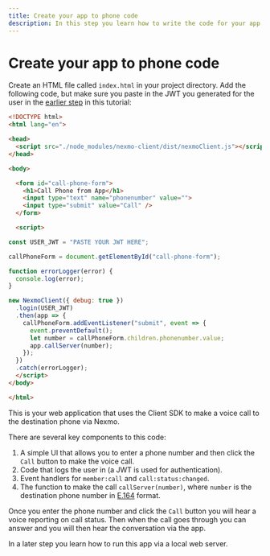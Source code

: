 ```yaml
---
title: Create your app to phone code
description: In this step you learn how to write the code for your app to phone application.
---
```


# Create your app to phone code

Create an HTML file called `index.html` in your project directory. Add the following code, but make sure you paste in the JWT you generated for the user in the [earlier step](/client-sdk/tutorials/app-to-phone/client-sdk/generate-jwt) in this tutorial:

``` html
<!DOCTYPE html>
<html lang="en">

<head>
  <script src="./node_modules/nexmo-client/dist/nexmoClient.js"></script>
</head>

<body>

  <form id="call-phone-form">
    <h1>Call Phone from App</h1>
    <input type="text" name="phonenumber" value="">
    <input type="submit" value="Call" />
  </form>

  <script>

const USER_JWT = "PASTE YOUR JWT HERE";

callPhoneForm = document.getElementById("call-phone-form");

function errorLogger(error) {
  console.log(error);
}

new NexmoClient({ debug: true })
  .login(USER_JWT)
  .then(app => {
    callPhoneForm.addEventListener("submit", event => {
      event.preventDefault();
      let number = callPhoneForm.children.phonenumber.value;
      app.callServer(number);
    });
  })
  .catch(errorLogger);
  </script>
</body>

</html>
```

This is your web application that uses the Client SDK to make a voice call to the destination phone via Nexmo.

There are several key components to this code:

1. A simple UI that allows you to enter a phone number and then click the `Call` button to make the voice call.
2. Code that logs the user in (a JWT is used for authentication).
3. Event handlers for `member:call` and `call:status:changed`.
4. The function to make the call `callServer(number)`, where `number` is the destination phone number in [E.164](concepts/guides/glossary#e-164-format) format.

Once you enter the phone number and click the `Call` button you will hear a voice reporting on call status. Then when the call goes through you can answer and you will then hear the conversation via the app.

In a later step you learn how to run this app via a local web server.
